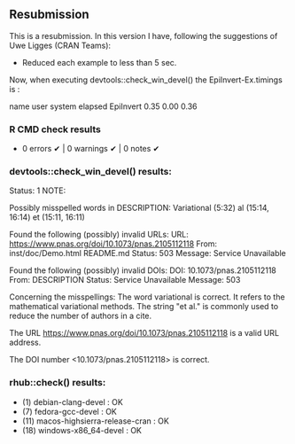 ## Resubmission
This is a resubmission. In this version I have, following the suggestions of 
Uwe Ligges (CRAN Teams):

* Reduced each example to less than 5 sec. 

Now, when executing devtools::check_win_devel() the EpiInvert-Ex.timings is : 

name	user	system	elapsed
EpiInvert	0.35	0.00	0.36

### R CMD check results
* 0 errors ✔ | 0 warnings ✔ | 0 notes ✔

### devtools::check_win_devel() results: 
Status: 1 NOTE: 

Possibly misspelled words in DESCRIPTION:
  Variational (5:32)
  al (15:14, 16:14)
  et (15:11, 16:11)

Found the following (possibly) invalid URLs:
  URL: https://www.pnas.org/doi/10.1073/pnas.2105112118
    From: inst/doc/Demo.html
          README.md
    Status: 503
    Message: Service Unavailable

Found the following (possibly) invalid DOIs:
  DOI: 10.1073/pnas.2105112118
    From: DESCRIPTION
    Status: Service Unavailable
    Message: 503
    
Concerning the misspellings: The word variational is correct. It refers to the 
mathematical variational methods. The string "et al." is commonly used to reduce 
the number of authors in a cite.

The URL https://www.pnas.org/doi/10.1073/pnas.2105112118 is a valid URL address.

The DOI number <10.1073/pnas.2105112118>  is correct. 
    


### rhub::check() results:

* (1) debian-clang-devel : OK
* (7) fedora-gcc-devel : OK
* (11) macos-highsierra-release-cran : OK
* (18) windows-x86_64-devel : OK
